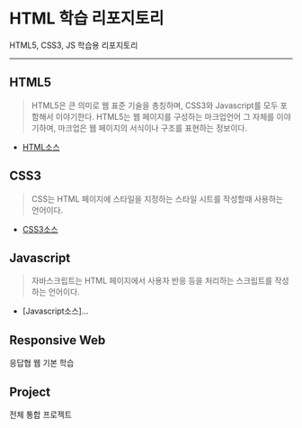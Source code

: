 





# HTML 학습 리포지토리
HTML5, CSS3, JS 학습용 리포지토리

------------------------------

## HTML5
> HTML5은 큰 의미로 웹 표준 기술을 총칭하며, CSS3와 Javascript를 모두 포함해서 이야기한다. HTML5는 웹 페이지를 구성하는 마크업언어 그 자체를 이야기하며, 마크업은 웹 페이지의 서식이나 구조를 표현하는 정보이다.

- [HTML소스](https://github.com/SeoDongWoo1216/StudyHtml/tree/main/01_HTML)



## CSS3
> CSS는 HTML 페이지에 스타일을 지정하는 스타일 시트를 작성할때 사용하는 언어이다. 
- [CSS3소스](https://github.com/SeoDongWoo1216/StudyHtml/tree/main/02_CSS)


## Javascript
> 자바스크립트는 HTML 페이지에서 사용자 반응 등을 처리하는 스크립트를 작성하는 언어이다.
- [Javascript소스]...


## Responsive Web
응답협 웹 기본 학습


## Project
전체 통합 프로젝트
